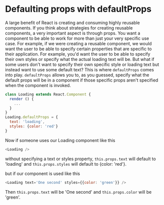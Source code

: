 # Defaulting props with defaultProps

A large benefit of React is creating and consuming highly reusable components. If you think about strategies for creating reusable components, a very important aspect is through props. You want a component to be able to work for more than just your very specific use case. For example, if we were creating a reusable <Loading /> component, we would want the user to be able to specify certain properties that are specific to their application. For example, you'd want the user to be able to specify their own styles or specify what the actual loading text will be. But what if some users don't want to specify their own specific style or loading text but instead want to use some default text? This is where `defaultProps` comes into play. `defaultProps` allows you to, as you guessed, specify what the default props will be in a component if those specific props aren't specified when the component is invoked.

```javascript
class Loading extends React.Component {
  render () {
    ...
  }
}
Loading.defaultProps = {
  text: 'loading',
  styles: {color: 'red'}
}
```

Now if someone uses our Loading component like this

```javascript
<Loading />
```
without specifying a text or styles property, `this.props.text` will default to 'loading' and `this.props.styles` will default to {color: 'red'}.

but if our component is used like this

```javascript
<Loading text='One second' styles={{color: 'green'}} />
```

Then `this.props.text` will be 'One second' and `this.props.color` will be 'green'.


